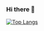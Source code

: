 ### Hi there 👋

[![Top Langs](https://github-readme-stats.vercel.app/api/top-langs/?username=LvQingRui)](https://github.com/LvQingRui)

<!--
**LvQingRui/LvQingRui** is a ✨ _special_ ✨ repository because its `README.md` (this file) appears on your GitHub profile.

Here are some ideas to get you started:

- 🔭 I’m currently working on ...
- 🌱 I’m currently learning ...
- 👯 I’m looking to collaborate on ...
- 🤔 I’m looking for help with ...
- 💬 Ask me about ...
- 📫 How to reach me: ...
- 😄 Pronouns: ...
- ⚡ Fun fact: ...
-->
